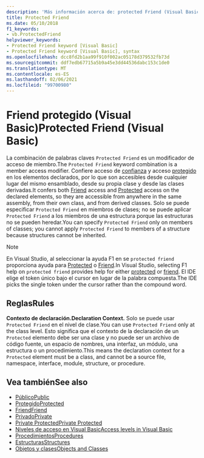 ```yaml
---
description: 'Más información acerca de: protected Friend (Visual Basic)'
title: Protected Friend
ms.date: 05/10/2018
f1_keywords:
- vb.ProtectedFriend
helpviewer_keywords:
- Protected Friend keyword [Visual Basic]
- Protected Friend keyword [Visual Basic], syntax
ms.openlocfilehash: dcc8fd2b1aa99f910f002ac05178d379532fb73d
ms.sourcegitcommit: ddf7edb67715a5b9a45e3dd44536dabc153c1de0
ms.translationtype: MT
ms.contentlocale: es-ES
ms.lasthandoff: 02/06/2021
ms.locfileid: "99700980"
---
```

# <a name="protected-friend-visual-basic"></a><span data-ttu-id="79c05-103">Friend protegido (Visual Basic)</span><span class="sxs-lookup"><span data-stu-id="79c05-103">Protected Friend (Visual Basic)</span></span>

<span data-ttu-id="79c05-104">La combinación de palabras claves `Protected Friend` es un modificador de acceso de miembro.</span><span class="sxs-lookup"><span data-stu-id="79c05-104">The `Protected Friend` keyword combination is a member access modifier.</span></span> <span data-ttu-id="79c05-105">Confiere acceso de [confianza](friend.md) y acceso [protegido](protected.md) en los elementos declarados, por lo que son accesibles desde cualquier lugar del mismo ensamblado, desde su propia clase y desde las clases derivadas.</span><span class="sxs-lookup"><span data-stu-id="79c05-105">It confers both [Friend](friend.md) access and [Protected](protected.md) access on the declared elements, so they are accessible from anywhere in the same assembly, from their own class, and from derived classes.</span></span> <span data-ttu-id="79c05-106">Solo se puede especificar `Protected Friend` en miembros de clases; no se puede aplicar `Protected Friend` a los miembros de una estructura porque las estructuras no se pueden heredar.</span><span class="sxs-lookup"><span data-stu-id="79c05-106">You can specify `Protected Friend` only on members of classes; you cannot apply `Protected Friend` to members of a structure because structures cannot be inherited.</span></span>

> [!NOTE]
> <span data-ttu-id="79c05-107">En Visual Studio, al seleccionar la ayuda F1 en se `protected friend` proporciona ayuda para [Protected](protected.md) o [Friend](friend.md).</span><span class="sxs-lookup"><span data-stu-id="79c05-107">In Visual Studio, selecting F1 help on `protected friend` provides help for either [protected](protected.md) or [friend](friend.md).</span></span> <span data-ttu-id="79c05-108">El IDE elige el token único bajo el cursor en lugar de la palabra compuesta.</span><span class="sxs-lookup"><span data-stu-id="79c05-108">The IDE picks the single token under the cursor rather than the compound word.</span></span>

## <a name="rules"></a><span data-ttu-id="79c05-109">Reglas</span><span class="sxs-lookup"><span data-stu-id="79c05-109">Rules</span></span>

<span data-ttu-id="79c05-110">**Contexto de declaración.**</span><span class="sxs-lookup"><span data-stu-id="79c05-110">**Declaration Context.**</span></span> <span data-ttu-id="79c05-111">Solo se puede usar `Protected Friend` en el nivel de clase.</span><span class="sxs-lookup"><span data-stu-id="79c05-111">You can use `Protected Friend` only at the class level.</span></span> <span data-ttu-id="79c05-112">Esto significa que el contexto de la declaración de un `Protected` elemento debe ser una clase y no puede ser un archivo de código fuente, un espacio de nombres, una interfaz, un módulo, una estructura o un procedimiento.</span><span class="sxs-lookup"><span data-stu-id="79c05-112">This means the declaration context for a `Protected` element must be a class, and cannot be a source file, namespace, interface, module, structure, or procedure.</span></span>

## <a name="see-also"></a><span data-ttu-id="79c05-113">Vea también</span><span class="sxs-lookup"><span data-stu-id="79c05-113">See also</span></span>

- [<span data-ttu-id="79c05-114">Público</span><span class="sxs-lookup"><span data-stu-id="79c05-114">Public</span></span>](public.md)
- [<span data-ttu-id="79c05-115">Protegido</span><span class="sxs-lookup"><span data-stu-id="79c05-115">Protected</span></span>](protected.md)
- [<span data-ttu-id="79c05-116">Friend</span><span class="sxs-lookup"><span data-stu-id="79c05-116">Friend</span></span>](friend.md)
- [<span data-ttu-id="79c05-117">Privado</span><span class="sxs-lookup"><span data-stu-id="79c05-117">Private</span></span>](private.md)
- [<span data-ttu-id="79c05-118">Private Protected</span><span class="sxs-lookup"><span data-stu-id="79c05-118">Private Protected</span></span>](./private-protected.md)
- [<span data-ttu-id="79c05-119">Niveles de acceso en Visual Basic</span><span class="sxs-lookup"><span data-stu-id="79c05-119">Access levels in Visual Basic</span></span>](../../programming-guide/language-features/declared-elements/access-levels.md)
- [<span data-ttu-id="79c05-120">Procedimientos</span><span class="sxs-lookup"><span data-stu-id="79c05-120">Procedures</span></span>](../../programming-guide/language-features/procedures/index.md)
- [<span data-ttu-id="79c05-121">Estructuras</span><span class="sxs-lookup"><span data-stu-id="79c05-121">Structures</span></span>](../../programming-guide/language-features/data-types/structures.md)
- [<span data-ttu-id="79c05-122">Objetos y clases</span><span class="sxs-lookup"><span data-stu-id="79c05-122">Objects and Classes</span></span>](../../programming-guide/language-features/objects-and-classes/index.md)
